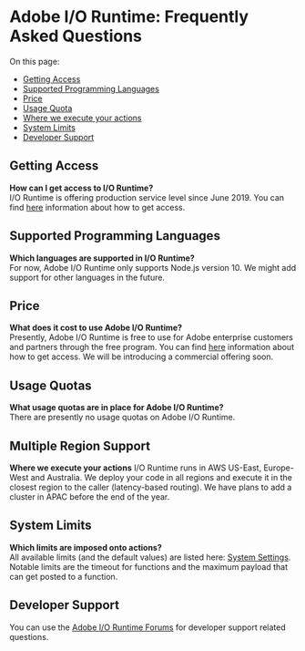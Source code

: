 # Adobe I/O Runtime: Frequently Asked Questions

On this page: 
- [Getting Access ](#getting-access)
- [Supported Programming Languages](#supported-programming-languages)
- [Price](#price)
- [Usage Quota](#usage-quota)
- [Where we execute your actions](#multiple-region-support)
- [System Limits](#system-limits)
- [Developer Support](#developer-support)

## Getting Access 
**How can I get access to I/O Runtime?**  
I/O Runtime is offering production service level since June 2019. You can find [here](overview/request_a_trial.md) information about how to get access.

## Supported Programming Languages 
**Which languages are supported in I/O Runtime?**  
For now, Adobe I/O Runtime only supports Node.js version 10. We might add support for other languages in the future.

## Price 
**What does it cost to use Adobe I/O Runtime?**  
Presently, Adobe I/O Runtime is free to use for Adobe enterprise customers and partners through the free program. You can find [here](overview/request_a_trial.md) information about how to get access. We will be introducing a commercial offering soon.

## Usage Quotas 
**What usage quotas are in place for Adobe I/O Runtime?**  
There are presently no usage quotas on Adobe I/O Runtime.

## Multiple Region Support
**Where we execute your actions**
I/O Runtime runs in AWS US-East, Europe-West and Australia. We deploy your code in all regions and execute it in the closest region to the caller (latency-based routing). We have plans to add a cluster in APAC before the end of the year.

## System Limits
**Which limits are imposed onto actions?**  
All available limits (and the default values) are listed here: [System Settings](../guides/system_settings.md). Notable limits are the timeout for functions and the maximum payload that can get posted to a function.

## Developer Support
You can use the [Adobe I/O Runtime Forums](https://forums.adobe.com/community/adobe-io/adobe-io-runtime) for developer support related questions. 

